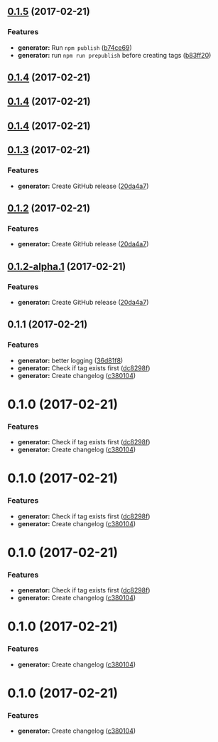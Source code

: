 <a name="0.1.5"></a>
## [0.1.5](https://github.com/LukasHechenberger/automated-release/compare/1.3.0...v0.1.5) (2017-02-21)


### Features

* **generator:** Run `npm publish` ([b74ce69](https://github.com/LukasHechenberger/automated-release/commit/b74ce69))
* **generator:** run `npm run prepublish` before creating tags ([b83ff20](https://github.com/LukasHechenberger/automated-release/commit/b83ff20))



<a name="0.1.4"></a>
## [0.1.4](https://github.com/LukasHechenberger/automated-release/compare/1.3.0...v0.1.4) (2017-02-21)



<a name="0.1.4"></a>
## [0.1.4](https://github.com/LukasHechenberger/automated-release/compare/1.3.0...v0.1.4) (2017-02-21)



<a name="0.1.4"></a>
## [0.1.4](https://github.com/LukasHechenberger/automated-release/compare/1.3.0...v0.1.4) (2017-02-21)



<a name="0.1.3"></a>
## [0.1.3](https://github.com/LukasHechenberger/automated-release/compare/0.1.1...v0.1.3) (2017-02-21)


### Features

* **generator:** Create GitHub release ([20da4a7](https://github.com/LukasHechenberger/automated-release/commit/20da4a7))



<a name="0.1.2"></a>
## [0.1.2](https://github.com/LukasHechenberger/automated-release/compare/0.1.1...v0.1.2) (2017-02-21)


### Features

* **generator:** Create GitHub release ([20da4a7](https://github.com/LukasHechenberger/automated-release/commit/20da4a7))



<a name="0.1.2-alpha.1"></a>
## [0.1.2-alpha.1](https://github.com/LukasHechenberger/automated-release/compare/0.1.1...v0.1.2-alpha.1) (2017-02-21)


### Features

* **generator:** Create GitHub release ([20da4a7](https://github.com/LukasHechenberger/automated-release/commit/20da4a7))



<a name="0.1.1"></a>
## 0.1.1 (2017-02-21)


### Features

* **generator:** better logging ([36d81f8](https://github.com/LukasHechenberger/automated-release/commit/36d81f8))
* **generator:** Check if tag exists first ([dc8298f](https://github.com/LukasHechenberger/automated-release/commit/dc8298f))
* **generator:** Create changelog ([c380104](https://github.com/LukasHechenberger/automated-release/commit/c380104))



<a name="0.1.0"></a>
# 0.1.0 (2017-02-21)


### Features

* **generator:** Check if tag exists first ([dc8298f](https://github.com/LukasHechenberger/automated-release/commit/dc8298f))
* **generator:** Create changelog ([c380104](https://github.com/LukasHechenberger/automated-release/commit/c380104))



<a name="0.1.0"></a>
# 0.1.0 (2017-02-21)


### Features

* **generator:** Check if tag exists first ([dc8298f](https://github.com/LukasHechenberger/automated-release/commit/dc8298f))
* **generator:** Create changelog ([c380104](https://github.com/LukasHechenberger/automated-release/commit/c380104))



<a name="0.1.0"></a>
# 0.1.0 (2017-02-21)


### Features

* **generator:** Check if tag exists first ([dc8298f](https://github.com/LukasHechenberger/automated-release/commit/dc8298f))
* **generator:** Create changelog ([c380104](https://github.com/LukasHechenberger/automated-release/commit/c380104))



<a name="0.1.0"></a>
# 0.1.0 (2017-02-21)


### Features

* **generator:** Create changelog ([c380104](https://github.com/LukasHechenberger/automated-release/commit/c380104))



<a name="0.1.0"></a>
# 0.1.0 (2017-02-21)


### Features

* **generator:** Create changelog ([c380104](https://github.com/LukasHechenberger/automated-release/commit/c380104))



